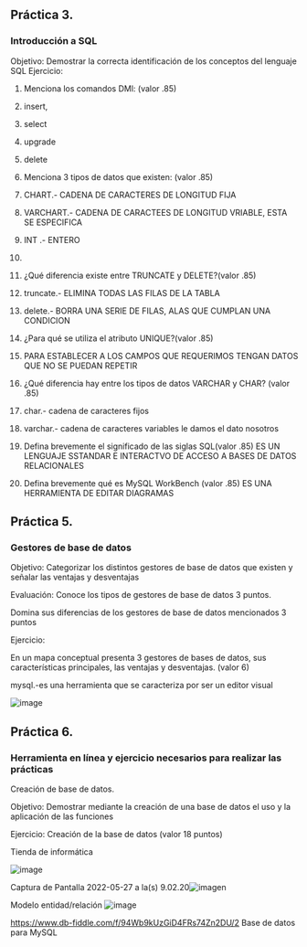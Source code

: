 ## Práctica 3.
### Introducción a SQL
Objetivo: Demostrar la correcta identificación de los conceptos del lenguaje SQL
Ejercicio:

1. Menciona los comandos DMl: (valor .85)
2. insert,
3. select
4. upgrade
5. delete

2. Menciona 3 tipos de datos que existen: (valor .85)
3. CHART.- CADENA DE CARACTERES DE LONGITUD FIJA
4. VARCHART.- CADENA DE CARACTEES DE LONGITUD VRIABLE, ESTA SE ESPECIFICA 
5. INT .- ENTERO
6. 


3. ¿Qué diferencia existe entre TRUNCATE y DELETE?(valor .85)
4. truncate.- ELIMINA TODAS LAS FILAS DE LA TABLA
5. delete.- BORRA UNA SERIE DE FILAS, ALAS QUE CUMPLAN UNA CONDICION
4. ¿Para qué se utiliza el atributo UNIQUE?(valor .85)
5. PARA ESTABLECER A LOS CAMPOS QUE REQUERIMOS TENGAN DATOS QUE NO SE PUEDAN REPETIR

5. ¿Qué diferencia hay entre los tipos de datos VARCHAR y CHAR? (valor .85)
6. char.- cadena de caracteres fijos
7. varchar.- cadena de caracteres variables le damos el dato nosotros


6. Defina brevemente el significado de las siglas SQL(valor .85)
   ES UN LENGUAJE SSTANDAR E INTERACTVO DE ACCESO A BASES DE DATOS RELACIONALES

7. Defina brevemente qué es MySQL WorkBench (valor .85)
    ES UNA HERRAMIENTA DE EDITAR  DIAGRAMAS
## Práctica 5.
### Gestores de base de datos

Objetivo: Categorizar los distintos gestores de base de datos que existen y señalar las
ventajas y desventajas

Evaluación: Conoce los tipos de gestores de base de datos 3 puntos.

Domina sus diferencias de los gestores de base de datos mencionados 3 puntos

Ejercicio:

En un mapa conceptual presenta 3 gestores de bases de datos, sus características
principales, las ventajas y desventajas. (valor 6)

mysql.-es una herramienta que se caracteriza por ser un editor visual

![image](https://user-images.githubusercontent.com/91554777/170415427-e2b7321b-a97f-43b0-ac24-6e506c307e6b.png)

## Práctica 6.
### Herramienta en línea y ejercicio necesarios para realizar las prácticas

Creación de base de datos.

Objetivo: Demostrar mediante la creación de una base de datos el uso y la aplicación de
las funciones

Ejercicio: Creación de la base de datos (valor 18 puntos)

Tienda de informática

![image](https://user-images.githubusercontent.com/91554777/170415101-717bca19-3644-46a9-8a57-8d5940c5d283.png)

Captura de Pantalla 2022-05-27 a la(s) 9.02.20![imagen](https://user-images.githubusercontent.com/103079658/170715005-4fb98be3-2a52-4f9e-afe6-2126c2af72c1.png)



Modelo entidad/relación
![image](https://user-images.githubusercontent.com/103079658/170528110-7dfb1cde-b6ff-4ae5-a1dd-f8d61449e0e7.png)


https://www.db-fiddle.com/f/94Wb9kUzGiD4FRs74Zn2DU/2
Base de datos para MySQL
